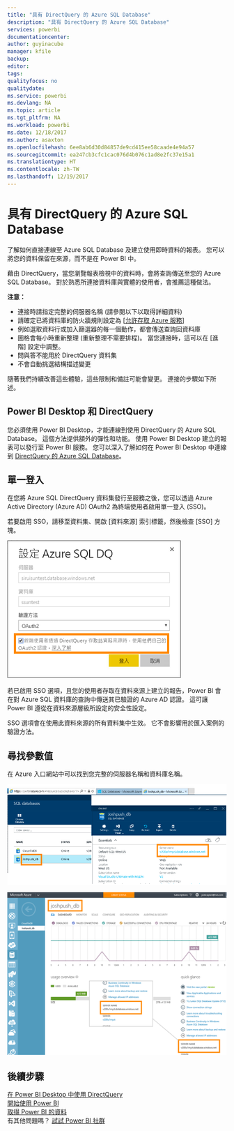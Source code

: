 ```yaml
---
title: "具有 DirectQuery 的 Azure SQL Database"
description: "具有 DirectQuery 的 Azure SQL Database"
services: powerbi
documentationcenter: 
author: guyinacube
manager: kfile
backup: 
editor: 
tags: 
qualityfocus: no
qualitydate: 
ms.service: powerbi
ms.devlang: NA
ms.topic: article
ms.tgt_pltfrm: NA
ms.workload: powerbi
ms.date: 12/18/2017
ms.author: asaxton
ms.openlocfilehash: 6ee8ab6d30d84857de9cd415ee58caade4e94a57
ms.sourcegitcommit: ea247cb3cfc1cac076d4b076c1ad8e2fc37e15a1
ms.translationtype: HT
ms.contentlocale: zh-TW
ms.lasthandoff: 12/19/2017
---
```

# <a name="azure-sql-database-with-directquery"></a>具有 DirectQuery 的 Azure SQL Database
了解如何直接連線至 Azure SQL Database 及建立使用即時資料的報表。 您可以將您的資料保留在來源，而不是在 Power BI 中。

藉由 DirectQuery，當您瀏覽報表檢視中的資料時，會將查詢傳送至您的 Azure SQL Database。 對於熟悉所連接資料庫與實體的使用者，會推薦這種做法。

**注意：**

* 連接時請指定完整的伺服器名稱 (請參閱以下以取得詳細資料)
* 請確定已將資料庫的防火牆規則設定為 [[允許存取 Azure 服務](https://msdn.microsoft.com/library/azure/ee621782.aspx)]
* 例如選取資料行或加入篩選器的每一個動作，都會傳送查詢回資料庫
* 圖格會每小時重新整理 (重新整理不需要排程)。 當您連接時，這可以在 [進階] 設定中調整。
* 問與答不能用於 DirectQuery 資料集
* 不會自動挑選結構描述變更

隨著我們持續改善這些體驗，這些限制和備註可能會變更。 連接的步驟如下所述。 

## <a name="power-bi-desktop-and-directquery"></a>Power BI Desktop 和 DirectQuery
您必須使用 Power BI Desktop，才能連線到使用 DirectQuery 的 Azure SQL Database。 這個方法提供額外的彈性和功能。 使用 Power BI Desktop 建立的報表可以發行至 Power BI 服務。 您可以深入了解如何在 Power BI Desktop 中連線到 [ DirectQuery 的 Azure SQL Database](desktop-use-directquery.md)。 

## <a name="single-sign-on"></a>單一登入

在您將 Azure SQL DirectQuery 資料集發行至服務之後，您可以透過 Azure Active Directory (Azure AD) OAuth2 為終端使用者啟用單一登入 (SSO)。 

若要啟用 SSO，請移至資料集、開啟 [資料來源] 索引標籤，然後檢查 [SSO] 方塊。

![設定 Azure SQL DQ 對話方塊](media/service-azure-sql-database-with-direct-connect/sso-dialog.png)

若已啟用 SSO 選項，且您的使用者存取在資料來源上建立的報告，Power BI 會在對 Azure SQL 資料庫的查詢中傳送其已驗證的 Azure AD 認證。 這可讓 Power BI 遵從在資料來源層級所設定的安全性設定。

SSO 選項會在使用此資料來源的所有資料集中生效。 它不會影響用於匯入案例的驗證方法。

## <a name="finding-parameter-values"></a>尋找參數值
在 Azure 入口網站中可以找到您完整的伺服器名稱和資料庫名稱。

![](media/service-azure-sql-database-with-direct-connect/azureportnew_update.png)

![](media/service-azure-sql-database-with-direct-connect/azureportal_update.png)

## <a name="next-steps"></a>後續步驟
[在 Power BI Desktop 中使用 DirectQuery](desktop-use-directquery.md)  
[開始使用 Power BI](service-get-started.md)  
[取得 Power BI 的資料](service-get-data.md)  
有其他問題嗎？ [試試 Power BI 社群](http://community.powerbi.com/)
